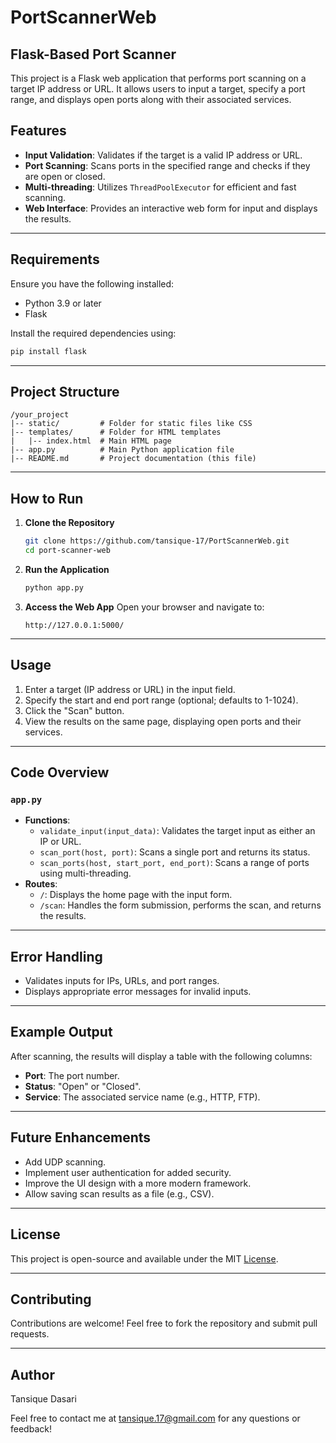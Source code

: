 # PortScannerWeb
## Flask-Based Port Scanner

This project is a Flask web application that performs port scanning on a target IP address or URL. It allows users to input a target, specify a port range, and displays open ports along with their associated services.

## Features

- **Input Validation**: Validates if the target is a valid IP address or URL.
- **Port Scanning**: Scans ports in the specified range and checks if they are open or closed.
- **Multi-threading**: Utilizes `ThreadPoolExecutor` for efficient and fast scanning.
- **Web Interface**: Provides an interactive web form for input and displays the results.

---

## Requirements

Ensure you have the following installed:

- Python 3.9 or later
- Flask

Install the required dependencies using:

```bash
pip install flask
```

---

## Project Structure

```
/your_project
|-- static/         # Folder for static files like CSS
|-- templates/      # Folder for HTML templates
|   |-- index.html  # Main HTML page
|-- app.py          # Main Python application file
|-- README.md       # Project documentation (this file)
```

---

## How to Run

1. **Clone the Repository**
   ```bash
   git clone https://github.com/tansique-17/PortScannerWeb.git
   cd port-scanner-web
   ```

2. **Run the Application**
   ```bash
   python app.py
   ```

3. **Access the Web App**
   Open your browser and navigate to:
   ```
   http://127.0.0.1:5000/
   ```

---

## Usage

1. Enter a target (IP address or URL) in the input field.
2. Specify the start and end port range (optional; defaults to 1-1024).
3. Click the "Scan" button.
4. View the results on the same page, displaying open ports and their services.

---

## Code Overview

### `app.py`
- **Functions**:
  - `validate_input(input_data)`: Validates the target input as either an IP or URL.
  - `scan_port(host, port)`: Scans a single port and returns its status.
  - `scan_ports(host, start_port, end_port)`: Scans a range of ports using multi-threading.
- **Routes**:
  - `/`: Displays the home page with the input form.
  - `/scan`: Handles the form submission, performs the scan, and returns the results.

---

## Error Handling

- Validates inputs for IPs, URLs, and port ranges.
- Displays appropriate error messages for invalid inputs.

---

## Example Output

After scanning, the results will display a table with the following columns:

- **Port**: The port number.
- **Status**: "Open" or "Closed".
- **Service**: The associated service name (e.g., HTTP, FTP).

---

## Future Enhancements

- Add UDP scanning.
- Implement user authentication for added security.
- Improve the UI design with a more modern framework.
- Allow saving scan results as a file (e.g., CSV).

---

## License

This project is open-source and available under the MIT [License](https://github.com/tansique-17/PortScannerWeb/blob/main/LICENSE).

---

## Contributing

Contributions are welcome! Feel free to fork the repository and submit pull requests.

---

## Author

Tansique Dasari

Feel free to contact me at [tansique.17@gmail.com](mailto:tansique.17@gmail.com) for any questions or feedback!

